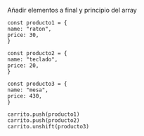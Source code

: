 
Añadir elementos a final y principio del array

```
const producto1 = {
name: "raton",
price: 30,
}

const producto2 = {
name: "teclado",
price: 20,
}

const producto3 = {
name: "mesa",
price: 430,
}

carrito.push(producto1)
carrito.push(producto2)
carrito.unshift(producto3)
```